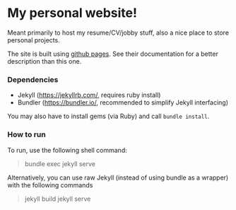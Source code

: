 # My personal website!

Meant primarily to host my resume/CV/jobby stuff, also a nice place to store personal projects.

The site is built using [github pages](https://pages.github.com/). See their documentation for a better description than this one.

### Dependencies
- Jekyll (https://jekyllrb.com/, requires ruby install)
- Bundler (https://bundler.io/, recommended to simplify Jekyll interfacing)

You may also have to install gems (via Ruby) and call `bundle install`.

### How to run
To run, use the following shell command:
> bundle exec jekyll serve

Alternatively, you can use raw Jekyll (instead of using bundle as a wrapper) with the following commands
> jekyll build
> jekyll serve
